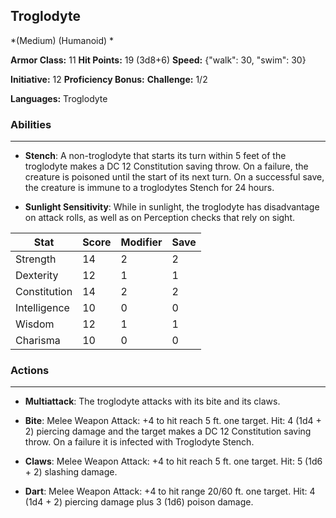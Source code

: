## Troglodyte
*(Medium) (Humanoid) *

**Armor Class:** 11
**Hit Points:** 19 (3d8+6)
**Speed:** {"walk": 30, "swim": 30}

**Initiative:** 12
**Proficiency Bonus:**
**Challenge:** 1/2

**Languages:** Troglodyte

### Abilities
 --- 
- **Stench**: A non-troglodyte that starts its turn within 5 feet of the troglodyte makes a DC 12 Constitution saving throw. On a failure, the creature is poisoned until the start of its next turn. On a successful save, the creature is immune to a troglodytes Stench for 24 hours.

- **Sunlight Sensitivity**: While in sunlight, the troglodyte has disadvantage on attack rolls, as well as on Perception checks that rely on sight.



| Stat | Score | Modifier | Save |
| ---- | ---- | ---- | ---- |
| Strength | 14 | 2 | 2 |
| Dexterity | 12 | 1 | 1 |
| Constitution | 14 | 2 | 2 |
| Intelligence | 10 | 0 | 0 |
| Wisdom | 12 | 1 | 1 |
| Charisma | 10 | 0 | 0 |

### Actions
 --- 
- **Multiattack**: The troglodyte attacks with its bite and its claws.

- **Bite**: Melee Weapon Attack: +4 to hit  reach 5 ft.  one target. Hit: 4 (1d4 + 2) piercing damage  and the target makes a DC 12 Constitution saving throw. On a failure  it is infected with Troglodyte Stench.

- **Claws**: Melee Weapon Attack: +4 to hit  reach 5 ft.  one target. Hit: 5 (1d6 + 2) slashing damage.

- **Dart**: Melee Weapon Attack: +4 to hit  range 20/60 ft.  one target. Hit: 4 (1d4 + 2) piercing damage plus 3 (1d6) poison damage.

